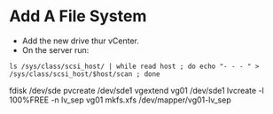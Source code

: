 # Add A File System

- Add the new drive thur vCenter.  
- On the server run:

``ls /sys/class/scsi_host/ | while read host ; do echo "- - - " > /sys/class/scsi_host/$host/scan ; done``

fdisk /dev/sde
pvcreate /dev/sde1
vgextend vg01 /dev/sde1
lvcreate -l 100%FREE -n lv_sep vg01
mkfs.xfs /dev/mapper/vg01-lv_sep

